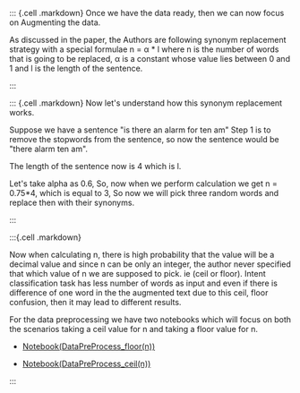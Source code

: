 ::: {.cell .markdown}
Once we have the data ready, then we can now focus on Augmenting the data.

As discussed in the paper, the Authors are following synonym replacement strategy with a special formulae n = α * l where n is the number of words that is going to be replaced, α is a constant whose value lies between 0 and 1 and l is the length of the sentence.

:::

::: {.cell .markdown}
Now let's understand how this synonym replacement works.

Suppose we have a sentence "is there an alarm for ten am"
Step 1 is to remove the stopwords from the sentence, so now the sentence would be "there alarm ten am".

The length of the sentence now is 4 which is l.

Let's take alpha as 0.6, So, now when we perform calculation we get n = 0.75*4, which is equal to 3, So now we will pick three random words and replace then with their synonyms. 

:::

:::{.cell .markdown}

Now when calculating n, there is high probability that the value will be a decimal value and since n can be only an integer, the author never specified that which value of n we are supposed to pick. ie (ceil or floor). Intent classification task has less number of words as input and even if there is difference of one word in the the augmented text due to this ceil, floor confusion, then it may lead to different results.

For the data preprocessing we have two notebooks which will focus on both the scenarios taking a ceil value for n and taking a floor value for n.

-   [Notebook(DataPreProcess_floor(n))](/3_data_preprocessing_1.ipynb)

-   [Notebook(DataPreProcess_ceil(n))](/3_data_preprocessing_2.ipynb)

:::
